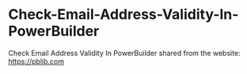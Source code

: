 # Check-Email-Address-Validity-In-PowerBuilder
Check Email Address Validity In PowerBuilder
shared from the website: https://pblib.com
